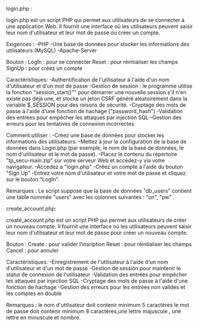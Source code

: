 

login.php :

login.php est un script PHP qui permet aux utilisateurs de se connecter à une application Web. Il fournit une interface où les utilisateurs peuvent saisir leur nom d'utilisateur et leur mot de passe ou créer un compte.

Exigences :
    -PHP 
    -Une base de données pour stocker les informations des utilisateurs (MySQL)
    -Apache-Server

Bouton :
    LogIn : pour se connecter 
    Reset : pour réintialiser  les champs
    SignUp : pour créez un compte

Caractéristiques:
    -Authentification de l'utilisateur à l'aide d'un nom d'utilisateur et d'un mot de passe
    -Gestion de session : le programme utilise la fonction "session_start()"" pour démarrer une nouvelle session s'il n'en existe pas déjà une, 
    et stocke un jeton CSRF généré aléatoirement dans la variable $_SESSION pour des raisons de sécurité.
    -Cryptage des mots de passe à l'aide d'une fonction de hachage ("password_hash")
    -Validation des entrées pour empêcher les attaques par injection SQL
    -Gestion des erreurs pour les tentatives de connexion incorrectes

Comment utiliser :
    -Créez une base de données pour stocker les informations des utilisateurs.
    -Mettez à jour la configuration de la base de données dans Login.php (par exemple, le nom de la base de données, le nom d'utilisateur et le mot de passe).
    -Placez le contenu du répertoire "tp_secu-main.zip" sur votre serveur Web et accédez-y via votre navigateur.
    -Accedez a "login.php"
    -Créez un compte a l'aide du bouton "Sign Up" 
    -Entrez votre nom d'utilisateur et votre mot de passe et cliquez sur le bouton "LogIn".

Remarques : 
Le script suppose que la base de données "db_users" contient une table nommée "users" avec les colonnes suivantes : "un", "pw" .


create_account.php:

create_account.php est un script PHP qui permet aux utilisateurs de créer un nouveau compte. Il fournit une interface où les utilisateurs peuvent saisir leur nom d'utilisateur et leur mot de passe pour créer un nouveau compte.

Bouton :
    Create : pour valider l'insription
    Reset : pour réintialiser  les champs
    Cancel : pour annuler

Caractéristiques:
    -Enregistrement de l'utilisateur à l'aide d'un nom d'utilisateur et d'un mot de passe
    -Gestion de session pour maintenir le statut de connexion de l'utilisateur
    -Validation des entrées pour empêcher les attaques par injection SQL
    -Cryptage des mots de passe à l'aide d'une fonction de hachage 
    -Gestion des erreurs pour les entrées non valides et les comptes en double
  
Remarques : 
le nom d'utilisateur doit contenir minimum 5 caractères
le mot de passe doit contenir minimum 8 caractères,une lettre majuscule , une lettre en minuscule et nombre.


